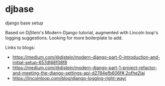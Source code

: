 # djbase
django base setup

Based on DjStein's Modern-Django tutorial, augmented with Lincoln loop's logging suggestions. 
Looking for more boilerplate to add.

Links to blogs: 
- https://medium.com/@djstein/modern-django-part-0-introduction-and-initial-setup-657df48f08f8
- https://medium.com/@djstein/modern-django-part-1-project-refactor-and-meeting-the-django-settings-api-d2784efb606f#.2ofhe2lai
- https://lincolnloop.com/blog/django-logging-right-way/

